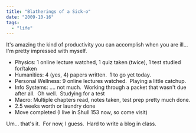 ```yaml
---
title: "Blatherings of a Sick-o"
date: "2009-10-16"
tags:
  - "life"
---
```


It's amazing the kind of productivity you can accomplish when you are ill... I'm pretty impressed with myself.

- Physics: 1 online lecture watched, 1 quiz taken (twice), 1 test studied for/taken
- Humanities: 4 (yes, 4) papers written.  1 to go yet today.
- Personal Wellness: 9 online lectures watched.  Playing a little catchup.
- Info Systems: .... not much.  Working through a packet that wasn't due after all.  Oh well.  Studying for a test
- Macro: Multiple chapters read, notes taken, test prep pretty much done.
- 2.5 weeks worth or laundry done
- Move completed (I live in Shull 153 now, so come visit)

Um... that's it.  For now, I guess.  Hard to write a blog in class.
